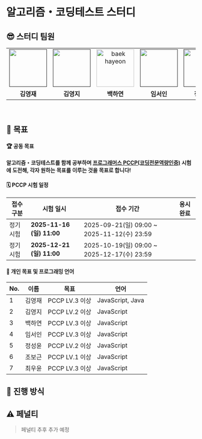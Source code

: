 # 알고리즘・코딩테스트 스터디

## 😎 스터디 팀원

<table>
  <tr>
    <td align="center">
      <a href="">
        <img
          src=""
          width="100px"
          height=""
          alt="" />
        <br />
      </a>
    </td>
    <td align="center">
      <a href="">
        <img
          src=""
          width="100px"
          height=""
          alt="" />
        <br />
      </a>
    </td>
    <td align="center">
      <a href="https://github.com/bhy304">
        <img
          src="https://avatars.githubusercontent.com/u/43948313?v=4"
          width="100px"
          height="100px"
          alt="baek hayeon" />
        <br />
      </a>
    </td>
    <td align="center">
      <a href="">
        <img
          src=""
          width="100px"
          height=""
          alt="" />
        <br />
      </a>
    </td>
    <td align="center">
      <a href="">
        <img
          src=""
          width="100px"
          height=""
          alt="" />
        <br />
      </a>
    </td>
    <td align="center">
      <a href="">
        <img
          src=""
          width="100px"
          height=""
          alt="" />
        <br />
      </a>
    </td>
    <td align="center">
      <a href="">
        <img
          src=""
          width="100px"
          height=""
          alt="" />
        <br />
      </a>
    </td>
  </tr>
  <tr>
    <td align="center">
      <b>김영재</b>
    </td>
    <td align="center">
      <b>김영지</b>
    </td>
    <td align="center">
      <b>백하연</b>
    </td>
    <td align="center">
      <b>임서인</b>
    </td>
    <td align="center">
      <b>정성윤</b>
    </td>
    <td align="center">
      <b>조보근</b>
    </td>
    <td align="center">
      <b>최우윤</b>
    </td>
  </tr>
</table>
<br />

## 🎯 목표

#### 🏆 공동 목표

**알고리즘・코딩테스트를 함께 공부하며 [프로그래머스 PCCP(코딩전문역량인증)](https://certi.programmers.co.kr/about/pccp) 시험에 도전해, 각자 원하는 목표를 이루는 것을 목표로 합니다!**

#### 🗓️ PCCP 시험 일정

| **접수 구분** | **시험 일시**             | **접수 기간**                               | **응시 완료** |
| ------------- | ------------------------- | ------------------------------------------- | ------------ |
| 정기 시험     | **2025-11-16 (일) 11:00** | 2025-09-21(일) 09:00 ~ 2025-11-12(수) 23:59 |              |
| 정기 시험     | **2025-12-21 (일) 11:00** | 2025-10-19(일) 09:00 ~ 2025-12-17(수) 23:59 |              |

#### 📍 개인 목표 및 프로그래밍 언어

| **No.** | **이름** | **목표**       | **언어**         |
| ------- | -------- | -------------- | ---------------- |
| 1       | 김영재   | PCCP LV.3 이상 | JavaScript, Java |
| 2       | 김영지   | PCCP LV.2 이상 | JavaScript       |
| 3       | 백하연   | PCCP LV.3 이상 | JavaScript       |
| 4       | 임서인   | PCCP LV.3 이상 | JavaScript       |
| 5       | 정성윤   | PCCP LV.2 이상 | JavaScript       |
| 6       | 조보근   | PCCP LV.1 이상 | JavaScript       |
| 7       | 최우윤   | PCCP LV.3 이상 | JavaScript       |

## 📌 진행 방식

## ⚠️ 페널티

> 페널티 추후 추가 예정
